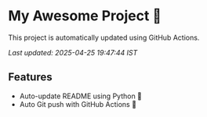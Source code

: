 # My Awesome Project 🚀

This project is automatically updated using GitHub Actions.

_Last updated: 2025-04-25 19:47:44 IST_

## Features
- Auto-update README using Python 🐍
- Auto Git push with GitHub Actions 🤖
